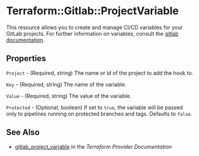 # Terraform::Gitlab::ProjectVariable

This resource allows you to create and manage CI/CD variables for your GitLab projects.
For further information on variables, consult the [gitlab
documentation](https://docs.gitlab.com/ce/ci/variables/README.html#variables).

## Properties

`Project` - (Required, string) The name or id of the project to add the hook to.

`Key` - (Required, string) The name of the variable.

`Value` - (Required, string) The value of the variable.

`Protected` - (Optional, boolean) If set to `true`, the variable will be passed only to pipelines running on protected branches and tags. Defaults to `false`.


## See Also

* [gitlab_project_variable](https://www.terraform.io/docs/providers/gitlab/r/project_variable.html) in the _Terraform Provider Documentation_